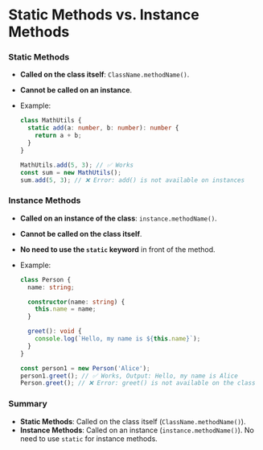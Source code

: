 # Static Methods vs. Instance Methods

### Static Methods
- **Called on the class itself**: `ClassName.methodName()`.
- **Cannot be called on an instance**.
- Example:

  ```typescript
  class MathUtils {
    static add(a: number, b: number): number {
      return a + b;
    }
  }

  MathUtils.add(5, 3); // ✅ Works
  const sum = new MathUtils();
  sum.add(5, 3); // ❌ Error: add() is not available on instances
  ```

### Instance Methods
- **Called on an instance of the class**: `instance.methodName()`.
- **Cannot be called on the class itself**.
- **No need to use the `static` keyword** in front of the method.
- Example:

  ```typescript
  class Person {
    name: string;

    constructor(name: string) {
      this.name = name;
    }

    greet(): void {
      console.log(`Hello, my name is ${this.name}`);
    }
  }

  const person1 = new Person('Alice');
  person1.greet(); // ✅ Works, Output: Hello, my name is Alice
  Person.greet(); // ❌ Error: greet() is not available on the class
  ```

### Summary
- **Static Methods**: Called on the class itself (`ClassName.methodName()`).
- **Instance Methods**: Called on an instance (`instance.methodName()`). No need to use `static` for instance methods.
